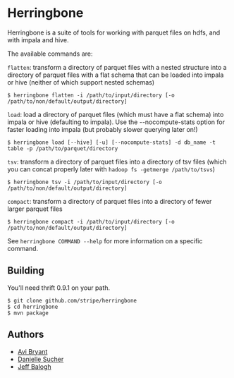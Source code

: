 Herringbone
===========

Herringbone is a suite of tools for working with parquet files on hdfs, and with impala and hive.

The available commands are:

`flatten`: transform a directory of parquet files with a nested structure into a directory of parquet files with a flat schema that can be loaded into impala or hive (neither of which support nested schemas)

    $ herringbone flatten -i /path/to/input/directory [-o /path/to/non/default/output/directory]

`load`: load a directory of parquet files (which must have a flat schema) into impala or hive (defaulting to impala). Use the --nocompute-stats option for faster loading into impala (but probably slower querying later on!)

    $ herringbone load [--hive] [-u] [--nocompute-stats] -d db_name -t table -p /path/to/parquet/directory

`tsv`: transform a directory of parquet files into a directory of tsv files (which you can concat properly later with `hadoop fs -getmerge /path/to/tsvs`)

    $ herringbone tsv -i /path/to/input/directory [-o /path/to/non/default/output/directory]

`compact`: transform a directory of parquet files into a directory of fewer larger parquet files

    $ herringbone compact -i /path/to/input/directory [-o /path/to/non/default/output/directory]

See `herringbone COMMAND --help` for more information on a specific command.

Building
--------

You'll need thrift 0.9.1 on your path.

    $ git clone github.com/stripe/herringbone
    $ cd herringbone
    $ mvn package

Authors
-------

 - [Avi Bryant](http://twitter.com/avibryant)
 - [Danielle Sucher](http://twitter.com/daniellesucher)
 - [Jeff Balogh](http://twitter.com/jbalogh)
